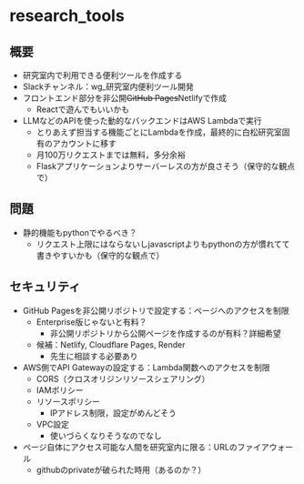 # research_tools

## 概要
- 研究室内で利用できる便利ツールを作成する
- Slackチャンネル：wg_研究室内便利ツール開発
- フロントエンド部分を非公開~~GitHub Pages~~Netlifyで作成
  - Reactで遊んでもいいかも
- LLMなどのAPIを使った動的なバックエンドはAWS Lambdaで実行
  - とりあえず担当する機能ごとにLambdaを作成，最終的に白松研究室固有のアカウントに移す
  - 月100万リクエストまでは無料，多分余裕
  - Flaskアプリケーションよりサーバーレスの方が良さそう（保守的な観点で）


## 問題
- 静的機能もpythonでやるべき？
  - リクエスト上限にはならないしjavascriptよりもpythonの方が慣れてて書きやすいかも（保守的な観点で）


## セキュリティ
- GitHub Pagesを非公開リポジトリで設定する：ページへのアクセスを制限
  - Enterprise版じゃないと有料？
    - 非公開リポジトリから公開ページを作成するのが有料？詳細希望
  - 候補：Netlify, Cloudflare Pages, Render
    - 先生に相談する必要あり
- AWS側でAPI Gatewayの設定する：Lambda関数へのアクセスを制限
  - CORS（クロスオリジンリソースシェアリング）
  - IAMポリシー
  - リソースポリシー
    - IPアドレス制限，設定がめんどそう
  - VPC設定
    - 使いづらくなりそうなのでなし
- ページ自体にアクセス可能な人間を研究室内に限る：URLのファイアウォール
  - githubのprivateが破られた時用（あるのか？）
